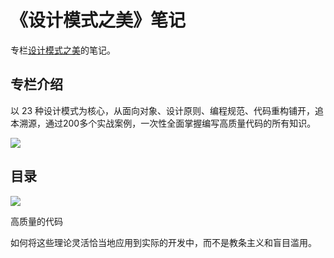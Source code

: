 # 《设计模式之美》笔记

专栏[设计模式之美](https://time.geekbang.org/column/intro/250)的笔记。

## 专栏介绍

以 23 种设计模式为核心，从面向对象、设计原则、编程规范、代码重构铺开，追本溯源，通过200多个实战案例，一次性全面掌握编写高质量代码的所有知识。

![](https://static001.geekbang.org/resource/image/f3/d3/f3262ef8152517d3b11bfc3f2d2b12d3.png)

## 目录

![](https://static001.geekbang.org/resource/image/47/0a/47d1795f8830374925b3bde9c576da0a.jpg)


高质量的代码

如何将这些理论灵活恰当地应用到实际的开发中，而不是教条主义和盲目滥用。